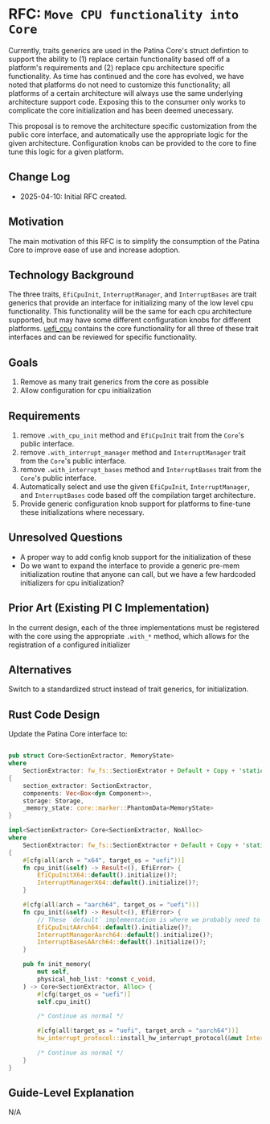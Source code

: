# RFC: `Move CPU functionality into Core`

Currently, traits generics are used in the Patina Core's struct defintion to support the ability to (1) replace certain functionality based off of a platform's requirements and (2) replace cpu architecture specific functionality. As time has continued and the core has evolved, we have noted that platforms do not need to customize this functionality; all platforms of a certain architecture will always use the same underlying architecture support code. Exposing this to the consumer only works to complicate the core initialization and has been deemed unecessary.

This proposal is to remove the architecture specific customization from the public core interface, and automatically use the appropriate logic for the given architecture. Configuration knobs can be provided to the core to fine tune this logic for a given platform.

## Change Log

- 2025-04-10: Initial RFC created.

## Motivation

The main motivation of this RFC is to simplify the consumption of the Patina Core to improve ease of use and increase
adoption.

## Technology Background

The three traits, `EfiCpuInit`, `InterruptManager`, and `InterruptBases` are trait generics that provide an interface for initializing many of the low level cpu functionality. This functionality will be the same for each cpu architecture supported, but may have some different configuration knobs for different platforms. [uefi_cpu](https://github.com/OpenDevicePartnership/uefi-core/tree/main/uefi_cpu)
contains the core functionality for all three of these trait interfaces and can be reviewed for specific functionality.

## Goals

1. Remove as many trait generics from the core as possible
2. Allow configuration for cpu initialization


## Requirements

1. remove `.with_cpu_init` method and `EfiCpuInit` trait from the `Core`'s public interface.
2. remove `.with_interrupt_manager` method and `InterruptManager` trait from the `Core`'s public interface.
3. remove `.with_interrupt_bases` method and `InterruptBases` trait from the `Core`'s public interface.
4. Automatically select and use the given `EfiCpuInit`, `InterruptManager`, and `InterruptBases` code based off the
   compilation target architecture.
5. Provide generic configuration knob support for platforms to fine-tune these initializations where necessary.

## Unresolved Questions

- A proper way to add config knob support for the initialization of these
- Do we want to expand the interface to provide a generic pre-mem initialization routine that anyone can call, but we
  have a few hardcoded initializers for cpu initialization?

## Prior Art (Existing PI C Implementation)

In the current design, each of the three implementations must be registered with the core using the appropriate
`.with_*` method, which allows for the registration of a configured initializer

## Alternatives

Switch to a standardized struct instead of trait generics, for initialization.

## Rust Code Design

Update the Patina Core interface to:

```rust

pub struct Core<SectionExtractor, MemoryState>
where
    SectionExtractor: fw_fs::SectionExtrator + Default + Copy + 'static
{
    section_extractor: SectionExtractor,
    components: Vec<Box<dyn Component>>,
    storage: Storage,
    _memory_state: core::marker::PhantomData<MemoryState>    
}

impl<SectionExtractor> Core<SectionExtractor, NoAlloc>
where
    SectionExtractor: fw_fs::SectionExtractor + Default + Copy + 'static
{
    #[cfg(all(arch = "x64", target_os = "uefi"))]
    fn cpu_init(&self) -> Result<(), EfiError> {
        EfiCpuInitX64::default().initialize()?;
        InterruptManagerX64::default().initialize()?;
    }

    #[cfg(all(arch = "aarch64", target_os = "uefi"))]
    fn cpu_init(&self) -> Result<(), EfiError> {
        // These `default` implementation is where we probably need to add configuration support
        EfiCpuInitAArch64::default().initialize()?;
        InterruptManagerAarch64::default().initialize()?;
        InterruptBasesAArch64::default().initialize()?;
    }

    pub fn init_memory(
        mut self,
        physical_hob_list: *const c_void,
    ) -> Core<SectionExtractor, Alloc> {
        #[cfg(target_os = "uefi")]
        self.cpu_init()

        /* Continue as normal */

        #[cfg(all(target_os = "uefi", target_arch = "aarch64"))]
        hw_interrupt_protocol::install_hw_interrupt_protocol(&mut InterruptManagerAarch64::default(), &self.interrupt_bases);

        /* Continue as normal */
    }
}

```

## Guide-Level Explanation

N/A
